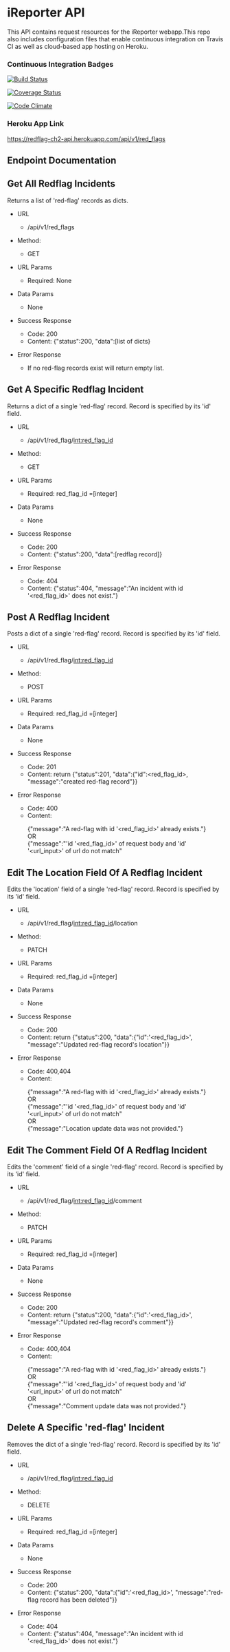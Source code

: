 # iReporter API #
This API contains request resources for the iReporter webapp.This repo also includes configuration files that enable continuous integration on Travis CI as well as cloud-based app hosting on Heroku.

### Continuous Integration Badges ###
[![Build Status](https://travis-ci.org/Kyppy/API.svg?branch=develop)](https://travis-ci.org/Kyppy/API)

[![Coverage Status](https://coveralls.io/repos/github/Kyppy/API/badge.svg?branch=develop)](https://coveralls.io/github/Kyppy/API?branch=develop)

[![Code Climate](https://codeclimate.com/github/codeclimate/codeclimate/badges/gpa.svg)](https://codeclimate.com/github/Kyppy/API)

### Heroku App Link ###
https://redflag-ch2-api.herokuapp.com/api/v1/red_flags

## Endpoint Documentation ##

## Get All Redflag Incidents ##
Returns a list of 'red-flag' records as dicts.

* URL
   * /api/v1/red_flags
* Method:
   * GET
* URL Params
   * Required: None 
* Data Params
   * None
* Success Response
   * Code: 200 
   * Content: {"status":200, "data":[list of dicts}
   
* Error Response
   * If no red-flag records exist will return empty list.

## Get A Specific Redflag Incident ##
Returns a dict of a single 'red-flag' record. Record is specified by its 'id' field.

* URL
   * /api/v1/red_flag/<int:red_flag_id>
* Method:
   * GET
* URL Params
   * Required: red_flag_id =[integer] 
* Data Params
   * None
* Success Response
   * Code: 200 
   * Content: {"status":200, "data":[redflag record]}
   
* Error Response
   * Code: 404
   * Content: {"status":404, "message":"An incident with id '<red_flag_id>' does not exist."}

## Post A Redflag Incident ##
Posts a dict of a single 'red-flag' record. Record is specified by its 'id' field.

* URL
   * /api/v1/red_flag/<int:red_flag_id>
* Method:
   * POST
* URL Params
   * Required: red_flag_id =[integer] 
* Data Params
   * None
* Success Response
   * Code: 201
   * Content: return {"status":201, "data":{"id":<red_flag_id>, "message":"created red-flag record"}}
   
* Error Response
   * Code: 400
   * Content:<p> {"message":"A red-flag with id '<red_flag_id>' already exists."}<br> 
                  OR<br>
                 {"message":"'id '<red_flag_id>' of request body and 'id' '<url_input>' of url do not match"<p>
 
## Edit The Location Field Of A Redflag Incident ##
Edits the 'location' field of a single 'red-flag' record. Record is specified by its 'id' field.

* URL
   * /api/v1/red_flag/<int:red_flag_id>/location
* Method:
   * PATCH
* URL Params
   * Required: red_flag_id =[integer] 
* Data Params
   * None
* Success Response
   * Code: 200
   * Content: return {"status":200, "data":{"id":'<red_flag_id>', "message":"Updated red-flag record's location"}}
   
* Error Response
   * Code: 400,404
   * Content:<p> {"message":"A red-flag with id '<red_flag_id>' already exists."}<br> 
                  OR<br>
                 {"message":"'id '<red_flag_id>' of request body and 'id' '<url_input>' of url do not match"<br>
                  OR<br>
                 {"message":"Location update data was not provided."}<p>

## Edit The Comment Field Of A Redflag Incident ##
Edits the 'comment' field of a single 'red-flag' record. Record is specified by its 'id' field.

* URL
   * /api/v1/red_flag/<int:red_flag_id>/comment
* Method:
   * PATCH
* URL Params
   * Required: red_flag_id =[integer] 
* Data Params
   * None
* Success Response
   * Code: 200
   * Content: return {"status":200, "data":{"id":'<red_flag_id>', "message":"Updated red-flag record's comment"}}
   
* Error Response
   * Code: 400,404
   * Content:<p> {"message":"A red-flag with id '<red_flag_id>' already exists."}<br> 
                  OR<br>
                 {"message":"'id '<red_flag_id>' of request body and 'id' '<url_input>' of url do not match"<br>
                  OR<br>
                 {"message":"Comment update data was not provided."}<p>
  
## Delete A Specific 'red-flag' Incident ##
Removes the dict of a single 'red-flag' record. Record is specified by its 'id' field.

* URL
   * /api/v1/red_flag/<int:red_flag_id>
* Method:
   * DELETE
* URL Params
   * Required: red_flag_id =[integer] 
* Data Params
   * None
* Success Response
   * Code: 200 
   * Content: {"status":200, "data":{"id":'<red_flag_id>', "message":"red-flag record has been deleted"}}
   
* Error Response
   * Code: 404
   * Content: {"status":404, "message":"An incident with id '<red_flag_id>' does not exist."}
   
